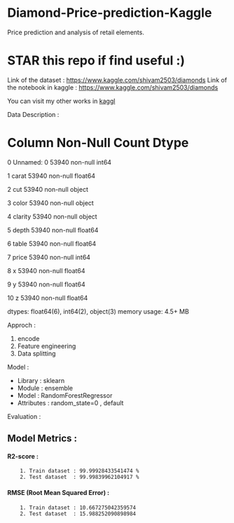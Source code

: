 # Diamond-Price-prediction-Kaggle
Price prediction and analysis of retail elements.

# STAR this repo if find useful :)

Link of the dataset : https://www.kaggle.com/shivam2503/diamonds
Link of the notebook in kaggle : https://www.kaggle.com/shivam2503/diamonds

You can visit my other works in [kaggl](https://www.kaggle.com/sagnik1511/notebooks)

Data Description :
 #   Column      Non-Null Count  Dtype  
 
 0   Unnamed: 0  53940 non-null  int64 
 
 1   carat       53940 non-null  float64
 
 2   cut         53940 non-null  object 
 
 3   color       53940 non-null  object 
 
 4   clarity     53940 non-null  object 
 
 5   depth       53940 non-null  float64
 
 6   table       53940 non-null  float64
 
 7   price       53940 non-null  int64  
 
 8   x           53940 non-null  float64
 
 9   y           53940 non-null  float64
 
 10  z           53940 non-null  float64
 
dtypes: float64(6), int64(2), object(3)
memory usage: 4.5+ MB


Approch :
1. encode
2. Feature engineering
3. Data splitting


Model :
* Library    : sklearn
* Module     : ensemble
* Model      : RandomForestRegressor
* Attributes : random_state=0 , default


Evaluation :

## Model Metrics :   
#### R2-score :   
        1. Train dataset : 99.99928433541474 %
        2. Test dataset  : 99.99839962104917 %
        
#### RMSE (Root Mean Squared Error) :
        1. Train dataset : 10.667275042359574
        2. Test dataset  : 15.988252090898984

